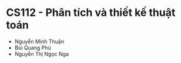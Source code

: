 <body>
  <h1>
    CS112 - Phân tích và thiết kế thuật toán
  </h1>

  <ul>
    <li>Nguyễn Minh Thuận
    <li>Bùi Quang Phú
    <li>Nguyễn Thị Ngọc Nga
  <ul>
<body>
